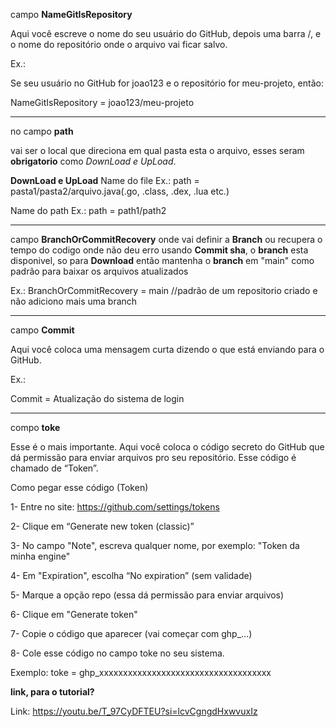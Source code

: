 campo **NameGitIsRepository**
  
 Aqui você escreve o nome do seu usuário do GitHub, depois uma barra /, e o nome do repositório onde o arquivo vai ficar salvo.
 
Ex.:

Se seu usuário no GitHub for joao123 e o repositório for meu-projeto, então:

NameGitIsRepository = joao123/meu-projeto

------------------------------------------------------------------------------------------------

no campo **path**
   
   vai ser o local que direciona em qual pasta esta o arquivo, esses seram **obrigatorio** como *DownLoad e UpLoad*.

  **DownLoad e UpLoad**
  Name do file
  Ex.: path = pasta1/pasta2/arquivo.java(.go, .class, .dex, .lua etc.)

  Name do path
  Ex.: path = path1/path2

------------------------------------------------------------------------------------------------
campo **BranchOrCommitRecovery**
  onde vai definir a **Branch** ou recupera o tempo do codigo onde não deu erro usando **Commit sha**, o **branch** esta disponivel, so para **Download** então mantenha o **branch** em "main" como padrão para baixar os arquivos atualizados 
  
  Ex.: BranchOrCommitRecovery = main  //padrão de um repositorio criado e não adiciono mais uma branch

------------------------------------------------------------------------------------------------
campo **Commit**

  Aqui você coloca uma mensagem curta dizendo o que está enviando para o GitHub.
  
 Ex.:
 
Commit = Atualização do sistema de login

------------------------------------------------------------------------------------------------
  
 compo **toke**

Esse é o mais importante.
Aqui você coloca o código secreto do GitHub que dá permissão para enviar arquivos pro seu repositório. Esse código é chamado de “Token”.

Como pegar esse código (Token)

  1- Entre no site: https://github.com/settings/tokens

  2- Clique em “Generate new token (classic)”

  3- No campo "Note", escreva qualquer nome, por exemplo: "Token da minha engine"

  4- Em "Expiration", escolha “No expiration” (sem validade)

  5- Marque a opção repo (essa dá permissão para enviar arquivos)

  6- Clique em "Generate token"

  7- Copie o código que aparecer (vai começar com ghp_...)

  8- Cole esse código no campo toke no seu sistema.

Exemplo:
toke = ghp_xxxxxxxxxxxxxxxxxxxxxxxxxxxxxxxxxxxx

   **link, para o tutorial?**
   
   Link:  https://youtu.be/T_97CyDFTEU?si=lcvCgngdHxwvuxIz
   
   
